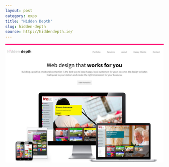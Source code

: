 ```yaml
---
layout: post
category: expo
title: "Hidden Depth"
slug: hidden-depth
source: http://hiddendepth.ie/
---
```


<img src="/screenshots/hidden-depth.jpg">
